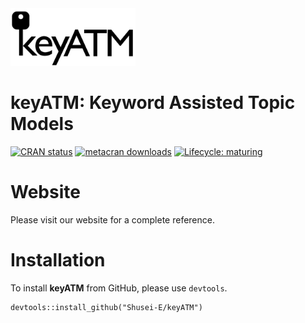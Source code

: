 
<!-- README.md is generated from README.Rmd. Please edit that file -->

<img src="images/keyATM_logo.svg" alt="keyATM: Keyword Assisted Topic Models" width="200"/>

# keyATM: Keyword Assisted Topic Models

<!-- badges: start -->

[![CRAN
status](https://www.r-pkg.org/badges/version/keyATM)](https://CRAN.R-project.org/package=keyATM)
[![metacran
downloads](https://cranlogs.r-pkg.org/badges/grand-total/keyATM)](https://cran.r-project.org/package=keyATM)
[![Lifecycle:
maturing](https://img.shields.io/badge/lifecycle-maturing-blue.svg)](https://www.tidyverse.org/lifecycle/#maturing)
<!-- badges: end -->

# Website
Please visit our website for a complete reference.

# Installation
To install **keyATM** from GitHub, please use `devtools`.
```
devtools::install_github("Shusei-E/keyATM")
```
